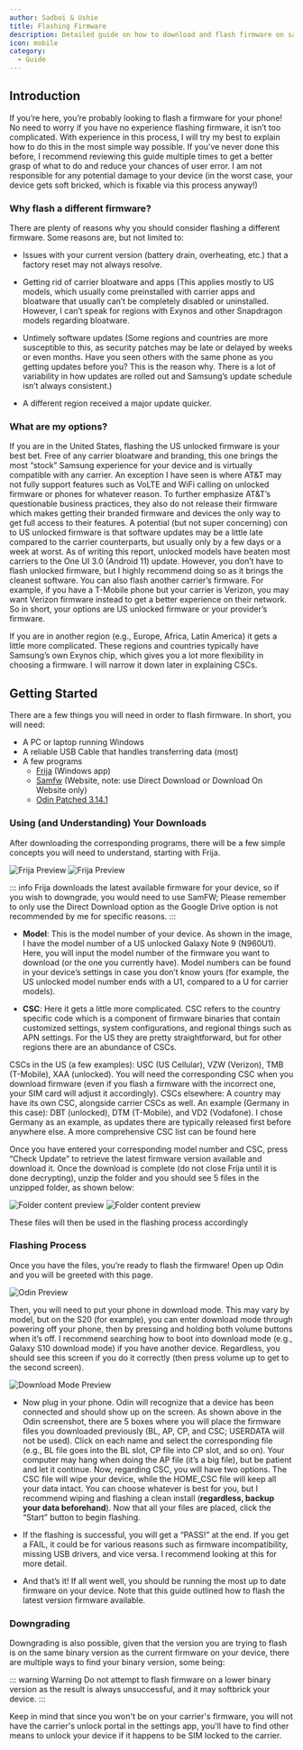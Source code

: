 ```yaml
---
author: Sadboi & Ushie
title: Flashing Firmware
description: Detailed guide on how to download and flash firmware on samsung devices
icon: mobile
category:
  - Guide
---
```


## Introduction

If you’re here, you’re probably looking to flash a firmware for your phone! No need to worry if you have no experience flashing firmware, it isn’t too complicated. With experience in this process, I will try my best to explain how to do this in the most simple way possible. If you’ve never done this before, I recommend reviewing this guide multiple times to get a better grasp of what to do and reduce your chances of user error. I am not responsible for any potential damage to your device (in the worst case, your device gets soft bricked, which is fixable via this process anyway!)

### Why flash a different firmware?

There are plenty of reasons why you should consider flashing a different firmware. Some reasons are, but not limited to:

* Issues with your current version (battery drain, overheating, etc.) that a factory reset may not always resolve.
  
* Getting rid of carrier bloatware and apps (This applies mostly to US models, which usually come preinstalled with carrier apps and bloatware that usually can’t be completely disabled or uninstalled. However, I can’t speak for regions with Exynos and other Snapdragon models regarding bloatware.
  
* Untimely software updates (Some regions and countries are more susceptible to this, as security patches may be late or delayed by weeks or even months. Have you seen others with the same phone as you getting updates before you? This is the reason why. There is a lot of variability in how updates are rolled out and Samsung’s update schedule isn’t always consistent.)

* A different region received a major update quicker.

### What are my options?

If you are in the United States, flashing the US unlocked firmware is your best bet. Free of any carrier bloatware and branding, this one brings the most “stock” Samsung experience for your device and is virtually compatible with any carrier. An exception I have seen is where AT&T may not fully support features such as VoLTE and WiFi calling on unlocked firmware or phones for whatever reason. To further emphasize AT&T’s questionable business practices, they also do not release their firmware which makes getting their branded firmware and devices the only way to get full access to their features. A potential (but not super concerning) con to US unlocked firmware is that software updates may be a little late compared to the carrier counterparts, but usually only by a few days or a week at worst. As of writing this report, unlocked models have beaten most carriers to the One UI 3.0 (Android 11) update. However, you don’t have to flash unlocked firmware, but I highly recommend doing so as it brings the cleanest software. You can also flash another carrier’s firmware. For example, if you have a T-Mobile phone but your carrier is Verizon, you may want Verizon firmware instead to get a better experience on their network. So in short, your options are US unlocked firmware or your provider’s firmware.
  
If you are in another region (e.g., Europe, Africa, Latin America) it gets a little more complicated. These regions and countries typically have Samsung’s own Exynos chip, which gives you a lot more flexibility in choosing a firmware. I will narrow it down later in explaining CSCs.

## Getting Started

There are a few things you will need in order to flash firmware. In short, you will need:

* A PC or laptop running Windows  
* A reliable USB Cable that handles transferring data (most)  
* A few programs  
  * [Frija](https://github.com/SlackingVeteran/frija-dev/releases/latest) (Windows app)
  * [Samfw](https://samfw.com/) (Website, note: use Direct Download or Download On Website only)
  * [Odin Patched 3.14.1](https://forum.xda-developers.com/t/patched-odin-3-13-1.3762572/)

### Using (and Understanding) Your Downloads

After downloading the corresponding programs, there will be a few simple concepts you will need to understand, starting with Frija.

![Frija Preview](./../.vuepress/public/frija-dark.png#dark)
![Frija Preview](./../.vuepress/public/frija-light.png#light)

::: info
Frija downloads the latest available firmware for your device, so if you wish to downgrade, you would need to use SamFW; Please remember to only use the Direct Download option as the Google Drive option is not recommended by me for specific reasons.
:::

- **Model**: This is the model number of your device. As shown in the image, I have the model number of a US unlocked Galaxy Note 9 (N960U1). Here, you will input the model number of the firmware you want to download (or the one you currently have). Model numbers can be found in your device’s settings in case you don’t know yours (for example, the US unlocked model number ends with a U1, compared to a U for carrier models).


- **CSC**: Here it gets a little more complicated. CSC refers to the country specific code which is a component of firmware binaries that contain customized settings, system configurations, and regional things such as APN settings. For the US they are pretty straightforward, but for other regions there are an abundance of CSCs.

CSCs in the US (a few examples): USC (US Cellular), VZW (Verizon), TMB (T-Mobile), XAA (unlocked). You will need the corresponding CSC when you download firmware (even if you flash a firmware with the incorrect one, your SIM card will adjust it accordingly).
CSCs elsewhere: A country may have its own CSC, alongside carrier CSCs as well. An example (Germany in this case): DBT (unlocked), DTM (T-Mobile), and VD2 (Vodafone). I chose Germany as an example, as updates there are typically released first before anywhere else. A more comprehensive CSC list can be found here

Once you have entered your corresponding model number and CSC, press “Check Update” to retrieve the latest firmware version available and download it. Once the download is complete (do not close Frija until it is done decrypting), unzip the folder and you should see 5 files in the unzipped folder, as shown below:

![Folder content preview](./../.vuepress/public/files-dark.png#dark)
![Folder content preview](./../.vuepress/public/files-light.png#light)

These files will then be used in the flashing process accordingly

### Flashing Process

Once you have the files, you’re ready to flash the firmware! Open up Odin and you will be greeted with this page.

![Odin Preview](./../.vuepress/public/odinpreview.png)


Then, you will need to put your phone in download mode. This may vary by model, but on the S20 (for example), you can enter download mode through powering off your phone, then by pressing and holding both volume buttons when it’s off. I recommend searching how to boot into download mode (e.g., Galaxy S10 download mode) if you have another device. Regardless, you should see this screen if you do it correctly (then press volume up to get to the second screen).

![Download Mode Preview](./../.vuepress/public/downloadmode.png)

- Now plug in your phone. Odin will recognize that a device has been connected and should show up on the screen. As shown above in the Odin screenshot, there are 5 boxes where you will place the firmware files you downloaded previously (BL, AP, CP, and CSC; USERDATA will not be used). Click on each name and select the corresponding file (e.g., BL file goes into the BL slot, CP file into CP slot, and so on). Your computer may hang when doing the AP file (it’s a big file), but be patient and let it continue. Now, regarding CSC, you will have two options. The CSC file will wipe your device, while the HOME_CSC file will keep all your data intact. You can choose whatever is best for you, but I recommend wiping and flashing a clean install (**regardless, backup your data beforehand**). Now that all your files are placed, click the “Start” button to begin flashing.

- If the flashing is successful, you will get a “PASS!” at the end. If you get a FAIL, it could be for various reasons such as firmware incompatibility, missing USB drivers, and vice versa. I recommend looking at this for more detail.
- And that’s it! If all went well, you should be running the most up to date firmware on your device. Note that this guide outlined how to flash the latest version firmware available.

### Downgrading

Downgrading is also possible, given that the version you are trying to flash is on the same binary version as the current firmware on your device, there are multiple ways to find your binary version, some being:

::: warning Warning
Do not attempt to flash firmware on a lower binary version as the result is always unsuccessful, and it may softbrick your device.
:::

Keep in mind that since you won't be on your carrier's firmware, you will not have the carrier's unlock portal in the settings app, you'll have to find other means to unlock your device if it happens to be SIM locked to the carrier.